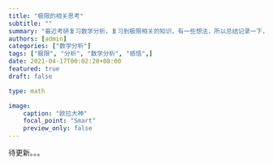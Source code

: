 ```yaml
---
title: "极限的相关思考"
subtitle: ""
summary: "最近考研复习数学分析，复习到极限相关的知识，有一些想法，所以总结记录一下，写成了这篇文章"
authors: [admin]
categories: ["数学分析"]
tags: ["极限", "分析", "数学分析", "感悟",]
date: 2021-04-17T00:02:20+08:00
featured: true
draft: false

type: math

image:
    caption: "欧拉大神"
    focal_point: "Smart"
    preview_only: false
---
```


待更新。。。